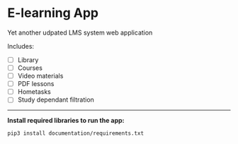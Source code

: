 # E-learning App

Yet another udpated LMS system web application

Includes:
+ [ ] Library
+ [ ] Courses
+ [ ] Video materials
+ [ ] PDF lessons
+ [ ] Hometasks
+ [ ] Study dependant filtration

----------------

**Install required libraries to run the app:**
```bash
pip3 install documentation/requirements.txt
```

